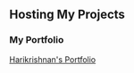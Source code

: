 ## Hosting My Projects

### My Portfolio
[Harikrishnan's Portfolio](https://hk151109.github.io/Harikrishnan_Portfolio/)

